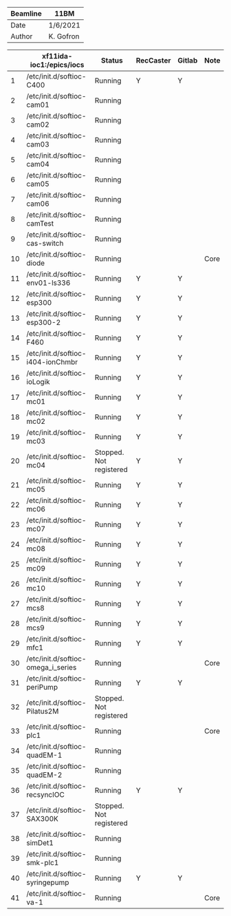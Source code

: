| Beamline | 11BM      |
|----------|-----------|
| Date     | 1/6/2021  |
| Author   | K. Gofron |


|    | xf11ida-ioc1:/epics/iocs           | Status                   | RecCaster | Gitlab | Note |
|----|------------------------------------|--------------------------|-----------|--------|------|
| 1  | /etc/init.d/softioc-C400           | Running                  | Y         | Y      |      |
| 2  | /etc/init.d/softioc-cam01          | Running                  |           |        |      |
| 3  | /etc/init.d/softioc-cam02          | Running                  |           |        |      |
| 4  | /etc/init.d/softioc-cam03          | Running                  |           |        |      |
| 5  | /etc/init.d/softioc-cam04          | Running                  |           |        |      |
| 6  | /etc/init.d/softioc-cam05          | Running                  |           |        |      |
| 7  | /etc/init.d/softioc-cam06          | Running                  |           |        |      |
| 8  | /etc/init.d/softioc-camTest        | Running                  |           |        |      |
| 9  | /etc/init.d/softioc-cas-switch     | Running                  |           |        |      |
| 10 | /etc/init.d/softioc-diode          | Running                  |           |        | Core |
| 11 | /etc/init.d/softioc-env01-ls336    | Running                  | Y         | Y      |      |
| 12 | /etc/init.d/softioc-esp300         | Running                  | Y         | Y      |      |
| 13 | /etc/init.d/softioc-esp300-2       | Running                  | Y         | Y      |      |
| 14 | /etc/init.d/softioc-F460           | Running                  | Y         | Y      |      |
| 15 | /etc/init.d/softioc-i404-ionChmbr  | Running                  | Y         | Y      |      |
| 16 | /etc/init.d/softioc-ioLogik        | Running                  | Y         | Y      |      |
| 17 | /etc/init.d/softioc-mc01           | Running                  | Y         | Y      |      |
| 18 | /etc/init.d/softioc-mc02           | Running                  | Y         | Y      |      |
| 19 | /etc/init.d/softioc-mc03           | Running                  | Y         | Y      |      |
| 20 | /etc/init.d/softioc-mc04           | Stopped.  Not registered | Y         | Y      |      |
| 21 | /etc/init.d/softioc-mc05           | Running                  | Y         | Y      |      |
| 22 | /etc/init.d/softioc-mc06           | Running                  | Y         | Y      |      |
| 23 | /etc/init.d/softioc-mc07           | Running                  | Y         | Y      |      |
| 24 | /etc/init.d/softioc-mc08           | Running                  | Y         | Y      |      |
| 25 | /etc/init.d/softioc-mc09           | Running                  | Y         | Y      |      |
| 26 | /etc/init.d/softioc-mc10           | Running                  | Y         | Y      |      |
| 27 | /etc/init.d/softioc-mcs8           | Running                  | Y         | Y      |      |
| 28 | /etc/init.d/softioc-mcs9           | Running                  | Y         | Y      |      |
| 29 | /etc/init.d/softioc-mfc1           | Running                  | Y         | Y      |      |
| 30 | /etc/init.d/softioc-omega_i_series | Running                  |           |        | Core |
| 31 | /etc/init.d/softioc-periPump       | Running                  | Y         | Y      |      |
| 32 | /etc/init.d/softioc-Pilatus2M      | Stopped.  Not registered |           |        |      |
| 33 | /etc/init.d/softioc-plc1           | Running                  |           |        | Core |
| 34 | /etc/init.d/softioc-quadEM-1       | Running                  |           |        |      |
| 35 | /etc/init.d/softioc-quadEM-2       | Running                  |           |        |      |
| 36 | /etc/init.d/softioc-recsyncIOC     | Running                  | Y         | Y      |      |
| 37 | /etc/init.d/softioc-SAX300K        | Stopped.  Not registered |           |        |      |
| 38 | /etc/init.d/softioc-simDet1        | Running                  |           |        |      |
| 39 | /etc/init.d/softioc-smk-plc1       | Running                  |           |        |      |
| 40 | /etc/init.d/softioc-syringepump    | Running                  | Y         | Y      |      |
| 41 | /etc/init.d/softioc-va-1           | Running                  |           |        | Core |